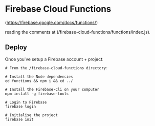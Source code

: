 # Firebase Cloud Functions

(https://firebase.google.com/docs/functions/)

reading the comments at (/firebase-cloud-functions/functions/index.js).

## Deploy

Once you've setup a Firebase account + project:

```
# From the /firebase-cloud-functions directory:

# Install the Node dependencies
cd functions && npm i && cd ../

# Install the Firebase-Cli on your computer
npm install -g firebase-tools

# Login to Firebase
firebase login

# Initialise the project
firebase init
```

